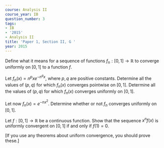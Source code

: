 ```yaml
---
course: Analysis II
course_year: IB
question_number: 3
tags:
- IB
- '2015'
- Analysis II
title: 'Paper 1, Section II, G '
year: 2015
---
```




Define what it means for a sequence of functions $f_{n}:[0,1] \rightarrow \mathbb{R}$ to converge uniformly on $[0,1]$ to a function $f$.

Let $f_{n}(x)=n^{p} x e^{-n^{q} x}$, where $p, q$ are positive constants. Determine all the values of $(p, q)$ for which $f_{n}(x)$ converges pointwise on $[0,1]$. Determine all the values of $(p, q)$ for which $f_{n}(x)$ converges uniformly on $[0,1]$.

Let now $f_{n}(x)=e^{-n x^{2}}$. Determine whether or not $f_{n}$ converges uniformly on $[0,1]$.

Let $f:[0,1] \rightarrow \mathbb{R}$ be a continuous function. Show that the sequence $x^{n} f(x)$ is uniformly convergent on $[0,1]$ if and only if $f(1)=0$.

[If you use any theorems about uniform convergence, you should prove these.]